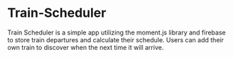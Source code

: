# Train-Scheduler

Train Scheduler is a simple app utilizing the moment.js library and firebase to store train departures and calculate their schedule. Users can add their own train to discover when the next time it will arrive.